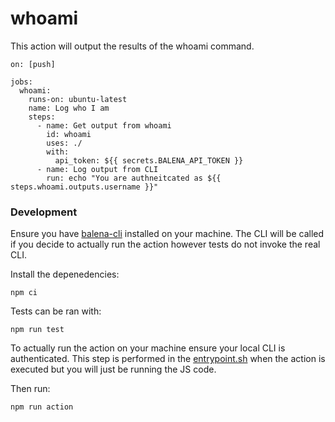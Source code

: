 # whoami

This action will output the results of the whoami command.

```
on: [push]

jobs:
  whoami:
    runs-on: ubuntu-latest
    name: Log who I am
    steps:
      - name: Get output from whoami
        id: whoami
        uses: ./
        with:
          api_token: ${{ secrets.BALENA_API_TOKEN }}
      - name: Log output from CLI
        run: echo "You are authneitcated as ${{ steps.whoami.outputs.username }}"
```

### Development

Ensure you have [balena-cli](https://github.com/balena-io/balena-cli/) installed on your machine. The CLI will be called if you decide to actually run the action however tests do not invoke the real CLI.

Install the depenedencies:

```
npm ci
```

Tests can be ran with:

```
npm run test
```

To actually run the action on your machine ensure your local CLI is authenticated. This step is performed in the [entrypoint.sh](entrypoint.sh) when the action is executed but you will just be running the JS code.

Then run:

```
npm run action
```
